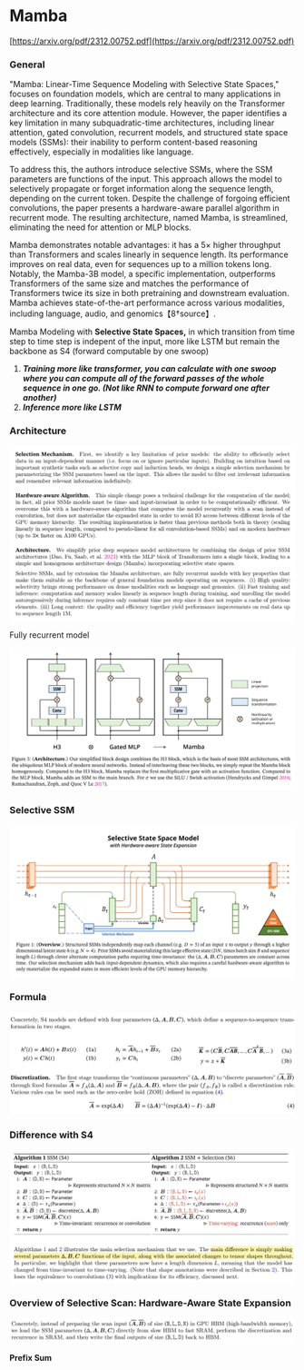 # Mamba

[https://arxiv.org/pdf/2312.00752.pdf](https://arxiv.org/pdf/2312.00752.pdf)

### General

"Mamba: Linear-Time Sequence Modeling with Selective State Spaces," focuses on foundation models, which are central to many applications in deep learning. Traditionally, these models rely heavily on the Transformer architecture and its core attention module. However, the paper identifies a key limitation in many subquadratic-time architectures, including linear attention, gated convolution, recurrent models, and structured state space models (SSMs): their inability to perform content-based reasoning effectively, especially in modalities like language.

To address this, the authors introduce selective SSMs, where the SSM parameters are functions of the input. This approach allows the model to selectively propagate or forget information along the sequence length, depending on the current token. Despite the challenge of forgoing efficient convolutions, the paper presents a hardware-aware parallel algorithm in recurrent mode. The resulting architecture, named Mamba, is streamlined, eliminating the need for attention or MLP blocks.

Mamba demonstrates notable advantages: it has a 5× higher throughput than Transformers and scales linearly in sequence length. Its performance improves on real data, even for sequences up to a million tokens long. Notably, the Mamba-3B model, a specific implementation, outperforms Transformers of the same size and matches the performance of Transformers twice its size in both pretraining and downstream evaluation. Mamba achieves state-of-the-art performance across various modalities, including language, audio, and genomics【8†source】.

Mamba Modeling with **Selective State Spaces,** in which transition from time step to time step is indepent of the input, more like LSTM but remain the backbone as S4 (forward computable by one swoop)

1. ***Training more like transformer, you can calculate with one swoop where you can compute all of the forward passes of the whole sequence in one go. (Not like RNN to compute forward one after another)***
2. ***Inference more like LSTM***

### Architecture

![Fully recurrent model](Mamba%205b46d1e2781c4f9780d1950d556a1a2c/Untitled.png)

Fully recurrent model

![Untitled](Mamba%205b46d1e2781c4f9780d1950d556a1a2c/Untitled%201.png)

### Selective SSM

![Untitled](Mamba%205b46d1e2781c4f9780d1950d556a1a2c/Untitled%202.png)

### **Formula**

![Untitled](Mamba%205b46d1e2781c4f9780d1950d556a1a2c/Untitled%203.png)

### Difference with S4

![Untitled](Mamba%205b46d1e2781c4f9780d1950d556a1a2c/Untitled%204.png)

### Overview of Selective Scan: Hardware-Aware State Expansion

![Untitled](Mamba%205b46d1e2781c4f9780d1950d556a1a2c/Untitled%205.png)

**Prefix Sum**